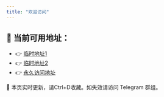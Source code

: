 ```yaml
---
title: "欢迎访问"
---
```


## 🚀 当前可用地址：

- 👉 [临时地址1](https://a.example.com)
- 👉 [临时地址2](https://b.example.com)
- 👉 [永久访问地址](https://cdnn1.com)

📢 本页实时更新，请Ctrl+D收藏。如失效请访问 Telegram 群组。
